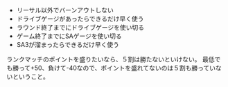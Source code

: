 - リーサル以外でバーンアウトしない
- ドライブゲージがあったらできるだけ早く使う
- ラウンド終了までにドライブゲージを使い切る
- ゲーム終了までにSAゲージを使い切る
- SA3が溜まったらできるだけ早く使う

ランクマッチのポイントを盛りたいなら、５割は勝たないといけない。
最低でも勝って+50、負けて-40なので、ポイントを盛れてないのは５割も勝っていないということ。
